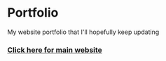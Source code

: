 # Portfolio
My website portfolio that I'll hopefully keep updating

### [Click here for main website](https://etmonster.github.io/Portfolio/public/)
